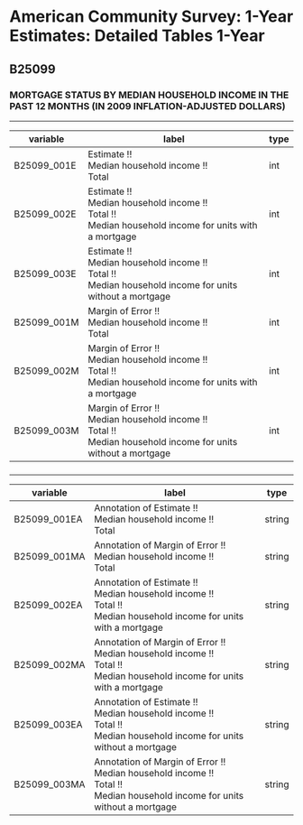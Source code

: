# American Community Survey: 1-Year Estimates: Detailed Tables 1-Year

## B25099

### MORTGAGE STATUS BY MEDIAN HOUSEHOLD INCOME IN THE PAST 12 MONTHS (IN 2009 INFLATION-ADJUSTED DOLLARS)

___

| variable | label | type |
| ----- | ----- | ----- |
| B25099_001E | Estimate !!<br>Median household income !!<br>Total | int |
| B25099_002E | Estimate !!<br>Median household income !!<br>Total !!<br>Median household income for units with a mortgage | int |
| B25099_003E | Estimate !!<br>Median household income !!<br>Total !!<br>Median household income for units without a mortgage | int |
| B25099_001M | Margin of Error !!<br>Median household income !!<br>Total | int |
| B25099_002M | Margin of Error !!<br>Median household income !!<br>Total !!<br>Median household income for units with a mortgage | int |
| B25099_003M | Margin of Error !!<br>Median household income !!<br>Total !!<br>Median household income for units without a mortgage | int |
### 

___

| variable | label | type |
| ----- | ----- | ----- |
| B25099_001EA | Annotation of Estimate !!<br>Median household income !!<br>Total | string |
| B25099_001MA | Annotation of Margin of Error !!<br>Median household income !!<br>Total | string |
| B25099_002EA | Annotation of Estimate !!<br>Median household income !!<br>Total !!<br>Median household income for units with a mortgage | string |
| B25099_002MA | Annotation of Margin of Error !!<br>Median household income !!<br>Total !!<br>Median household income for units with a mortgage | string |
| B25099_003EA | Annotation of Estimate !!<br>Median household income !!<br>Total !!<br>Median household income for units without a mortgage | string |
| B25099_003MA | Annotation of Margin of Error !!<br>Median household income !!<br>Total !!<br>Median household income for units without a mortgage | string |


